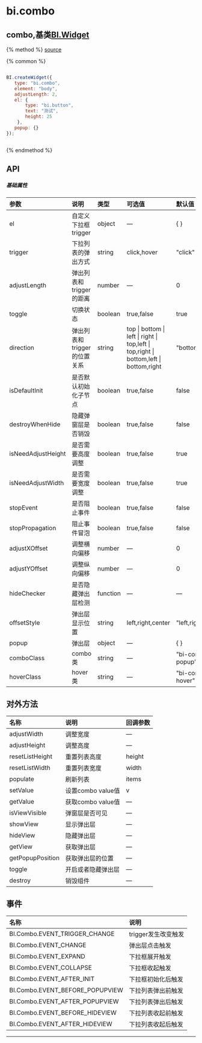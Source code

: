 # bi.combo

## combo,基类[BI.Widget](/core/widget.md)

{% method %}
[source](https://jsfiddle.net/fineui/wxykkjou/)

{% common %}
```javascript

BI.createWidget({
   type: "bi.combo",
   element: "body",
   adjustLength: 2,
   el: {
	   type: "bi.button",
       text: "测试",
       height: 25
	},
   popup: {}
});



```

{% endmethod %}

## API
##### 基础属性
| 参数    | 说明           | 类型  | 可选值 | 默认值
| :------ |:-------------  | :-----| :----|:----
| el | 自定义下拉框trigger | object | — |{ }|
| trigger | 下拉列表的弹出方式  | string |  click,hover | "click" |
| adjustLength | 弹出列表和trigger的距离 | number | — | 0 |
| toggle | 切换状态 | boolean | true,false | true |
| direction | 弹出列表和trigger的位置关系 | string | top &#124; bottom &#124; left &#124; right &#124; top,left &#124; top,right &#124; bottom,left &#124; bottom,right  | "bottom"|
| isDefaultInit | 是否默认初始化子节点 |boolean | true,false | false |
| destroyWhenHide | 隐藏弹窗层是否销毁 | boolean | true,false | false |
| isNeedAdjustHeight | 是否需要高度调整 | boolean | true,false | true |
| isNeedAdjustWidth | 是否需要宽度调整 | boolean | true,false | true |
| stopEvent | 是否阻止事件 | boolean | true,false | false |
| stopPropagation | 阻止事件冒泡 | boolean | true,false | false |
| adjustXOffset | 调整横向偏移 | number | — | 0 |
| adjustYOffset |调整纵向偏移 | number | — | 0 |
| hideChecker | 是否隐藏弹出层检测 | function | — | —|
| offsetStyle | 弹出层显示位置 | string | left,right,center | "left,right,center"|
| popup | 弹出层 | object | — | { }|
| comboClass | combo类 | string | — | "bi-combo-popup" |
| hoverClass | hover类 | string | — | "bi-combo-hover" |



## 对外方法
| 名称     | 说明                           |  回调参数     
| :------ |:-------------                  | :-----   
| adjustWidth | 调整宽度 | —|
| adjustHeight | 调整高度  | —|
| resetListHeight | 重置列表高度 | height |
| resetListWidth | 重置列表宽度 | width |
| populate | 刷新列表 | items  |
| setValue |设置combo value值| v |
| getValue | 获取combo value值 | —|
| isViewVisible | 弹窗层是否可见 | —|
| showView | 显示弹出层 | —|
| hideView | 隐藏弹出层 |—|
| getView | 获取弹出层 | —|
| getPopupPosition | 获取弹出层的位置 | —|
| toggle | 开启或者隐藏弹出层 | —|
| destroy | 销毁组件 | —|

## 事件
| 名称     | 说明                |
| :------ |:------------- |
|BI.Combo.EVENT_TRIGGER_CHANGE | trigger发生改变触发   |
|BI.Combo.EVENT_CHANGE |  弹出层点击触发          |
|BI.Combo.EVENT_EXPAND |  下拉框展开触发   |
|BI.Combo.EVENT_COLLAPSE |    下拉框收起触发
|BI.Combo.EVENT_AFTER_INIT |  下拉框初始化后触发 |
|BI.Combo.EVENT_BEFORE_POPUPVIEW | 下拉列表弹出前触发 |
|BI.Combo.EVENT_AFTER_POPUPVIEW | 下拉列表弹出后触发 |
|BI.Combo.EVENT_BEFORE_HIDEVIEW | 下拉列表收起前触发 |
|BI.Combo.EVENT_AFTER_HIDEVIEW | 下拉列表收起后触发 |


---



